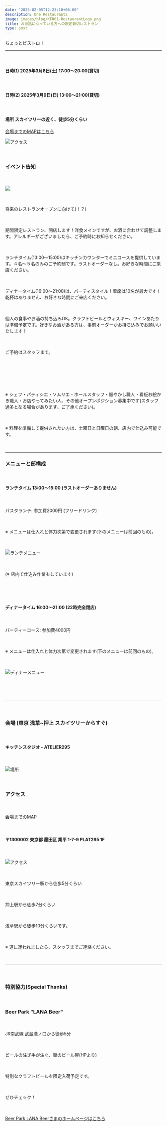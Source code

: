 ```yaml
---
date: "2025-02-05T12:23:10+06:00"
description: One Restaurant2
image: images/blog/KFR01-RestaurantLogo.png
title: お世話になっている方への限定貸切レストラン
type: post
---
```



ちょっとビストロ！


---------

　

#### **日時(1) 2025年3月8日(土) 17:00〜20:00(貸切)**

　

#### **日時(2) 2025年3月9日(日) 13:00〜21:00(貸切)**

　

#### **場所 スカイツリーの近く、徒歩5分くらい**

[会場までのMAPはこちら](https://www.google.com/maps?q=35.708089714195054,139.80926961240868&zoom=16)


![アクセス](https://mrunadon.github.io/caffeproject/images/blog/KFR01-Route.png)

　

### イベント告知

　

![](https://mrunadon.github.io/caffeproject/images/blog/KFR02-Course.png)



　

将来のレストランオープンに向けて(！？)

　

期間限定レストラン、開店します！洋食メインですが、お酒に合わせて調整します。アレルギーがございましたら、ご予約時にお知らせください。

　

ランチタイム(13:00〜15:00)はキッチンカウンターでミニコースを提供しています。４名〜５名のみのご予約制です。ラストオーダーなし。お好きな時間にご来店ください。

　

ディナータイム(16:00〜21:00)は、パーティスタイル！着席は10名が最大です！乾杯はありません、お好きな時間にご来店ください。

　

個人の食事やお酒の持ち込みOK。クラフトビールとウィスキー、ワインあたりは準備予定です。好きなお酒がある方は、事前オーダーかお持ち込みでお願いいたします！

　

ご予約はスタッフまで。

　

　

　

※ シェフ・パティシエ・ソムリエ・ホールスタッフ・賑やかし職人・看板お絵かき職人・お店やってみたい人、その他オープンポジション募集中です(スタッフ過多となる場合があります、ご了承ください)。

　

※ 料理を準備して提供されたい方は、土曜日と日曜日の朝、店内で仕込み可能です。

　


---------



### メニューと部構成

　
#### ランチタイム 13:00〜15:00 (ラストオーダーありません)

　

パスタランチ: 参加費2000円 (フリードリンク)

　

※ メニューは仕入れと体力次第で変更されます(下のメニューは前回のもの)。

　

![ランチメニュー](https://mrunadon.github.io/caffeproject/images/blog/KFR01-LunchMenu.png)

　

(※ 店内で仕込み作業もしています)

　


　

#### ディナータイム 16:00〜21:00 (22時完全閉店)

　

パーティーコース: 参加費4000円

　

※ メニューは仕入れと体力次第で変更されます(下のメニューは前回のもの)。

　

![ディナーメニュー](https://mrunadon.github.io/caffeproject/images/blog/KFR01-DinnerMenu.png)

　

　

---------

　

### 会場 (東京 浅草~押上 スカイツリーからすぐ)

　

#### キッチンスタジオ - ATELIER295

　

![場所](https://mrunadon.github.io/caffeproject/images/blog/KFR01-Place.png)

　

### アクセス

　

[会場までのMAP](https://www.google.com/maps?q=35.708089714195054,139.80926961240868&zoom=16)

　



#### 〒1300002 東京都 墨田区 業平 1-7-9 PLAT295 1F

　

![アクセス](https://mrunadon.github.io/caffeproject/images/blog/KFR01-Route.png)

　

東京スカイツリー駅から徒歩5分くらい

　

押上駅から徒歩7分くらい

　

浅草駅から徒歩10分くらいです。

　

※ 道に迷われましたら、スタッフまでご連絡ください。

　

---------

　


### 特別協力(Special Thanks)

　

### Beer Park "LANA Beer"

　

JR南武線 武蔵溝ノ口から徒歩5分

　

ビールの注ぎ手が注ぐ、街のビール屋(HPより)

　

特別なクラフトビールを限定入荷予定です。

　

ぜひチェック！

　

[Beer Park LANA Beerさまのホームページはこちら](https://www.lana-beer.com/)
